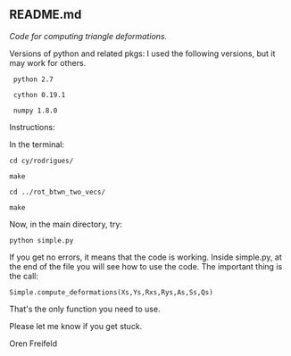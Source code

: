 README.md
--------------------------

_Code for computing triangle deformations._


Versions of python and related pkgs: I used the following versions, but it may work for others.
	
	 python 2.7
	 
	 cython 0.19.1
	 
	 numpy 1.8.0
 
Instructions:

In the terminal: 

	cd cy/rodrigues/

	make

	cd ../rot_btwn_two_vecs/

	make

Now, in the main directory, try:

	python simple.py

If you get no errors, it means that the code is working. 
Inside simple.py, at the end of the file
you will see how to use the code. 
The important thing is the call:

	Simple.compute_deformations(Xs,Ys,Rxs,Rys,As,Ss,Qs)    

That's the only function you need to use.

Please let me know if you get stuck.   

Oren Freifeld 





